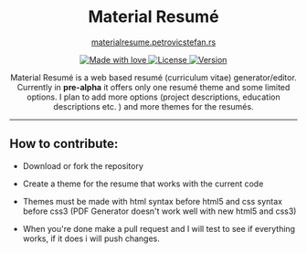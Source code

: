 <h1 align="center"><b>Material</b> Resumé</h1>

<p align="center">
<a href="http://materialresume.petrovicstefan.rs" target="_blank">materialresume.petrovicstefan.rs</a>
</p>

<p align="center">
  <a href="#">
    <img src="https://img.shields.io/badge/made%20with-love-E760A4.svg" alt="Made with love">
  </a>
  <a href="https://cssgalore.mit-license.org/" target="_blank">
    <img src="https://img.shields.io/badge/license-MIT-green.svg" alt="License">
  </a>
  <a href="https://github.com/petrovicstefanrs/cssgalore/releases" target="_blank">
    <img src="https://img.shields.io/badge/version-0.1.0-f39f37.svg" alt="Version">
  </a>
</p>

<p align="center">
Material Resumé is a web based resumé (curriculum vitae) generator/editor. Currently in <b>pre-alpha</b> it offers only one resumé theme and some limited options. I plan to add more options (project descriptions, education descriptions etc. ) and more themes for the resumés.
</p>

---

## How to contribute:

* Download or fork the repository

* Create a theme for the resume that works with the current code

* Themes must be made with html syntax before html5 and css syntax before css3 (PDF Generator doesn't work well with new html5 and css3)

* When you're done make a pull request and I will test to see if everything works, if it does i will push changes.
